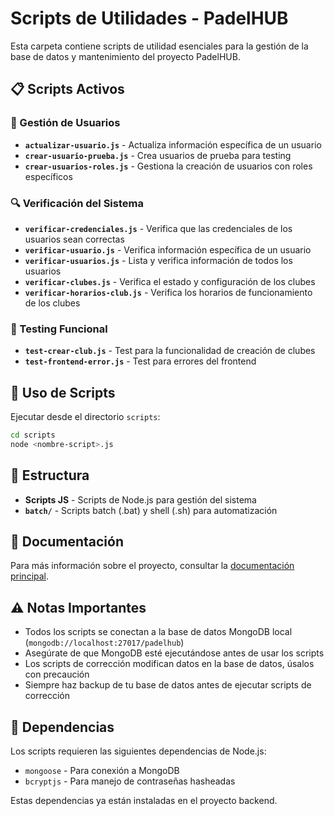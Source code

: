 # Scripts de Utilidades - PadelHUB

Esta carpeta contiene scripts de utilidad esenciales para la gestión de la base de datos y mantenimiento del proyecto PadelHUB.

## 📋 Scripts Activos

### 👤 Gestión de Usuarios
- **`actualizar-usuario.js`** - Actualiza información específica de un usuario
- **`crear-usuario-prueba.js`** - Crea usuarios de prueba para testing
- **`crear-usuarios-roles.js`** - Gestiona la creación de usuarios con roles específicos

### 🔍 Verificación del Sistema
- **`verificar-credenciales.js`** - Verifica que las credenciales de los usuarios sean correctas
- **`verificar-usuario.js`** - Verifica información específica de un usuario
- **`verificar-usuarios.js`** - Lista y verifica información de todos los usuarios
- **`verificar-clubes.js`** - Verifica el estado y configuración de los clubes
- **`verificar-horarios-club.js`** - Verifica los horarios de funcionamiento de los clubes

### 🧪 Testing Funcional
- **`test-crear-club.js`** - Test para la funcionalidad de creación de clubes
- **`test-frontend-error.js`** - Test para errores del frontend

## 🚀 Uso de Scripts

Ejecutar desde el directorio `scripts`:

```bash
cd scripts
node <nombre-script>.js
```

## 📁 Estructura

- **Scripts JS** - Scripts de Node.js para gestión del sistema
- **`batch/`** - Scripts batch (.bat) y shell (.sh) para automatización

## 📖 Documentación

Para más información sobre el proyecto, consultar la [documentación principal](../docs/README.md).

## ⚠️ Notas Importantes

- Todos los scripts se conectan a la base de datos MongoDB local (`mongodb://localhost:27017/padelhub`)
- Asegúrate de que MongoDB esté ejecutándose antes de usar los scripts
- Los scripts de corrección modifican datos en la base de datos, úsalos con precaución
- Siempre haz backup de tu base de datos antes de ejecutar scripts de corrección

## 🔗 Dependencias

Los scripts requieren las siguientes dependencias de Node.js:
- `mongoose` - Para conexión a MongoDB
- `bcryptjs` - Para manejo de contraseñas hasheadas

Estas dependencias ya están instaladas en el proyecto backend.
